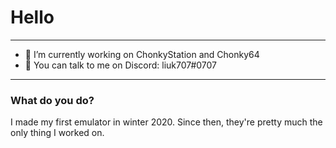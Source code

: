 # Hello
---------------
- 🔨 I’m currently working on ChonkyStation and Chonky64
- 💬 You can talk to me on Discord: liuk707#0707
---------------
### What do you do?
I made my first emulator in winter 2020. Since then, they're pretty much the only thing I worked on.
